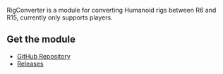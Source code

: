 RigConverter is a module for converting Humanoid rigs between R6 and R15, currently only supports players.

## Get the module
- [GitHub Repository](https://github.com/RealEthanPlayzDev/RigConverter)
- [Releases](https://github.com/RealEthanPlayzDev/RigConverter/releases)